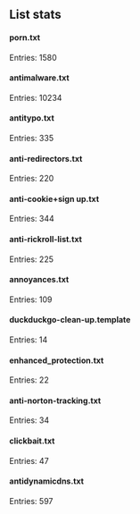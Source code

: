 ## List stats
#### porn.txt
Entries: 1580 <br> 
#### antimalware.txt
Entries: 10234 <br> 
#### antitypo.txt
Entries: 335 <br> 
#### anti-redirectors.txt
Entries: 220 <br> 
#### anti-cookie+sign up.txt
Entries: 344 <br> 
#### anti-rickroll-list.txt
Entries: 225 <br> 
#### annoyances.txt
Entries: 109 <br> 
#### duckduckgo-clean-up.template
Entries: 14 <br> 
#### enhanced_protection.txt
Entries: 22 <br> 
#### anti-norton-tracking.txt
Entries: 34 <br> 
#### clickbait.txt
Entries: 47 <br> 
#### antidynamicdns.txt
Entries: 597 <br> 
